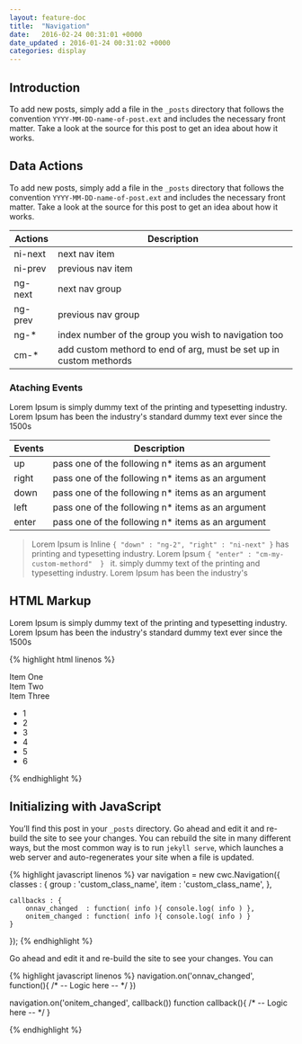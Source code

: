```yaml
---
layout: feature-doc
title:  "Navigation"
date:   2016-02-24 00:31:01 +0000
date_updated : 2016-01-24 00:31:02 +0000
categories: display
---
```


## Introduction
To add new posts, simply add a file in the `_posts` directory that follows the convention `YYYY-MM-DD-name-of-post.ext` and includes the necessary front matter. Take a look at the source for this post to get an idea about how it works.

## Data Actions
To add new posts, simply add a file in the `_posts` directory that follows the convention `YYYY-MM-DD-name-of-post.ext` and includes the necessary front matter. Take a look at the source for this post to get an idea about how it works.

| Actions       | Description   |
| ------------- |-------------  |
| ni-next       | next nav item |
| ni-prev       | previous nav item |
| ng-next       | next nav group |
| ng-prev       | previous nav group |
| ng-*          | index number of the group you wish to navigation too |
| cm-*          | add custom methord to end of arg, must be set up in custom methords |

### Ataching Events
Lorem Ipsum is simply dummy text of the printing and typesetting industry. Lorem Ipsum has been the industry's standard dummy text ever since the 1500s

| Events        | Description                                       |
| ------------- | ------------------------------------------------- |
| up            | pass one of the following n* items as an argument |
| right         | pass one of the following n* items as an argument |
| down          | pass one of the following n* items as an argument |
| left          | pass one of the following n* items as an argument |
| enter         | pass one of the following n* items as an argument |

>Lorem Ipsum is  Inline `{ "down" : "ng-2", "right" : "ni-next" }` has printing and typesetting industry. Lorem Ipsum  `{ "enter" : "cm-my-custom-methord"  } ` it. simply dummy text of the printing and typesetting industry. Lorem Ipsum has been the industry's

## HTML Markup
Lorem Ipsum is simply dummy text of the printing and typesetting industry. Lorem Ipsum has been the industry's standard dummy text ever since the 1500s

{% highlight html linenos %}
<div class="side-nav" data-cwc-navgroup="0" data-cwc-nav-key-instructions='{ "up" : "ni-prev" , "down" : "ni-next", "right" : "ng-next" }' >
      <section data-cwc-navitem >Item One</section>
      <section data-cwc-navitem >Item Two</section>
      <section data-cwc-navitem >Item Three</section>
</div>

<div class="main-window" data-cwc-navgroup="1" data-cwc-onnaventrance="history-item"
  data-cwc-nav-key-instructions='{ "down" : "ng-2", "right" : "ni-next" , "left" : "ni-prev" }' >
    <ul>
      <li data-cwc-navitem="starting-point" data-cwc-item-overide='{ "left" : "ng-0", "enter" : "cm-on-item-enter"  }' ><span>1</span></li>
      <li data-cwc-navitem data-cwc-item-overide='{ "left" : "ng-0", "enter" : "cm-on-item-enter"  }'  ><span>2</span></li>
      <li data-cwc-navitem ><span>3</span></li>
      <li data-cwc-navitem ><span>4</span></li>
      <li data-cwc-navitem ><span>5</span></li>
      <li data-cwc-navitem ><span>6</span></li>
    </ul>
</div>
{% endhighlight %}

## Initializing with JavaScript
You’ll find this post in your `_posts` directory. Go ahead and edit it and re-build the site to see your changes. You can rebuild the site in many different ways, but the most common way is to run `jekyll serve`, which launches a web server and auto-regenerates your site when a file is updated.

{% highlight javascript linenos %}
var navigation = new cwc.Navigation({
    classes : {
        group : 'custom_class_name',
        item  : 'custom_class_name',
    },

    callbacks : {
        onnav_changed  : function( info ){ console.log( info ) },
        onitem_changed : function( info ){ console.log( info ) }
    }
});
{% endhighlight %}

Go ahead and edit it and re-build the site to see your changes. You can

{% highlight javascript linenos %}
navigation.on('onnav_changed', function(){
    /* -- Logic here -- */
})

navigation.on('onitem_changed', callback())
function callback(){
  /* -- Logic here -- */
}

{% endhighlight %}